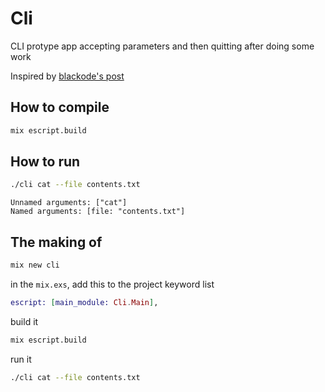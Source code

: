 # Cli

CLI protype app accepting parameters and then quitting after doing some work

Inspired by [blackode's post](https://medium.com/blackode/writing-the-command-line-application-in-elixir-78a8d1b1850)

## How to compile
```bash
mix escript.build
```

## How to run
```bash
./cli cat --file contents.txt
```

```
Unnamed arguments: ["cat"]
Named arguments: [file: "contents.txt"]
```

## The making of

```bash
mix new cli
```

in the `mix.exs`, add this to the project keyword list

```elixir
escript: [main_module: Cli.Main],
```

build it

```bash
mix escript.build
```

run it

```bash
./cli cat --file contents.txt
```